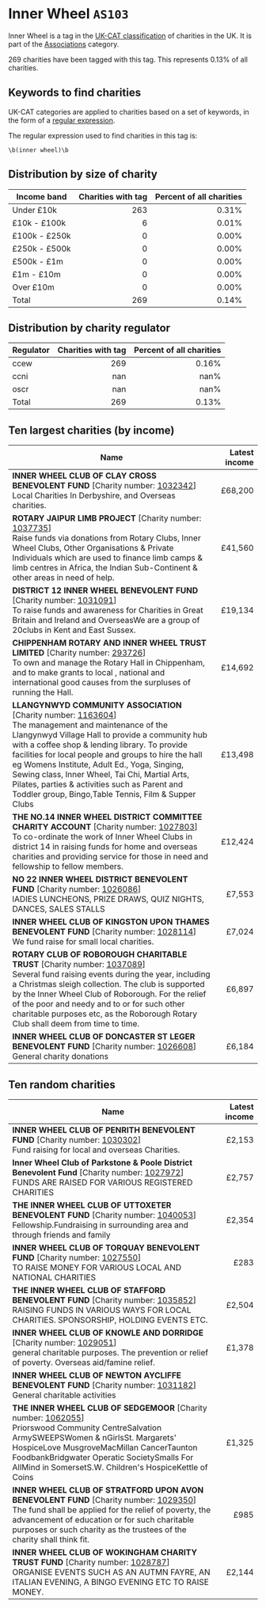 # Inner Wheel `AS103`

Inner Wheel is a tag in the [UK-CAT classification](/data/tag_list/) of charities in the 
UK. It is part of the [Associations](/data/ukcat/AS) category.

269 charities have been tagged with this tag.
This represents 0.13% of all charities.

## Keywords to find charities

UK-CAT categories are applied to charities based on a set of keywords, in the form of a [regular expression](https://en.wikipedia.org/wiki/Regular_expression).

The regular expression used to find charities in this tag is:

`\b(inner wheel)\b`



## Distribution by size of charity

Income band | Charities with tag | Percent of all charities
------------|-------------------:|-------------------------:
Under £10k | 263 | 0.31%
£10k - £100k | 6 | 0.01%
£100k - £250k | 0 | 0.00%
£250k - £500k | 0 | 0.00%
£500k - £1m | 0 | 0.00%
£1m - £10m | 0 | 0.00%
Over £10m | 0 | 0.00%
Total | 269 | 0.14%


## Distribution by charity regulator

Regulator | Charities with tag | Percent of all charities
------------|-------------------:|-------------------------:
ccew | 269 | 0.16%
ccni | nan | nan%
oscr | nan | nan%
Total | 269 | 0.13%


## Ten largest charities (by income)

Name | Latest income
-----|--------:
<strong>INNER WHEEL CLUB OF CLAY CROSS BENEVOLENT FUND</strong> [Charity number: [1032342](https://findthatcharity.uk/orgid/GB-CHC-1032342)]<br>Local Charities In Derbyshire, and Overseas charities. | £68,200
<strong>ROTARY JAIPUR LIMB PROJECT</strong> [Charity number: [1037735](https://findthatcharity.uk/orgid/GB-CHC-1037735)]<br>Raise funds via donations from Rotary Clubs, Inner Wheel Clubs, Other Organisations & Private Individuals which are used to finance limb camps & limb centres in Africa, the Indian Sub-Continent & other areas in need of help. | £41,560
<strong>DISTRICT 12 INNER WHEEL BENEVOLENT FUND</strong> [Charity number: [1031091](https://findthatcharity.uk/orgid/GB-CHC-1031091)]<br>To raise funds and awareness for Charities in Great Britain and Ireland and OverseasWe are a group of 20clubs in Kent and East Sussex. | £19,134
<strong>CHIPPENHAM ROTARY AND INNER WHEEL TRUST LIMITED</strong> [Charity number: [293726](https://findthatcharity.uk/orgid/GB-CHC-293726)]<br>To own and manage the Rotary Hall in Chippenham, and to make grants to local , national and international  good causes  from the surpluses of running the Hall. | £14,692
<strong>LLANGYNWYD COMMUNITY ASSOCIATION</strong> [Charity number: [1163604](https://findthatcharity.uk/orgid/GB-CHC-1163604)]<br>The management and maintenance  of the Llangynwyd Village Hall to provide a community hub with a coffee shop & lending library.  To provide facilities for local people and groups to hire  the hall eg Womens Institute,  Adult Ed., Yoga, Singing, Sewing class, Inner Wheel, Tai Chi, Martial Arts, Pilates, parties &  activities such as Parent and Toddler group, Bingo,Table Tennis, Film & Supper Clubs | £13,498
<strong>THE NO.14 INNER WHEEL DISTRICT COMMITTEE CHARITY ACCOUNT</strong> [Charity number: [1027803](https://findthatcharity.uk/orgid/GB-CHC-1027803)]<br>To co-ordinate the work of Inner Wheel Clubs in district 14 in raising funds for home and overseas charities and providing service for those in need and fellowship to fellow members. | £12,424
<strong>NO 22 INNER WHEEL DISTRICT BENEVOLENT FUND</strong> [Charity number: [1026086](https://findthatcharity.uk/orgid/GB-CHC-1026086)]<br>lADIES LUNCHEONS, PRIZE DRAWS, QUIZ NIGHTS, DANCES, SALES STALLS | £7,553
<strong>INNER WHEEL CLUB OF KINGSTON UPON THAMES BENEVOLENT FUND</strong> [Charity number: [1028114](https://findthatcharity.uk/orgid/GB-CHC-1028114)]<br>We fund raise for small local charities. | £7,024
<strong>ROTARY CLUB OF ROBOROUGH CHARITABLE TRUST</strong> [Charity number: [1037089](https://findthatcharity.uk/orgid/GB-CHC-1037089)]<br>Several fund raising events during the year, including a Christmas sleigh collection. The club is supported by the Inner Wheel Club of Roborough. For the relief of the poor and needy and to or for such other charitable purposes etc, as the Roborough Rotary Club shall deem from time to time. | £6,897
<strong>INNER WHEEL CLUB OF DONCASTER ST LEGER BENEVOLENT FUND</strong> [Charity number: [1026608](https://findthatcharity.uk/orgid/GB-CHC-1026608)]<br>General charity donations | £6,184


## Ten random charities

Name | Latest income
-----|--------:
<strong>INNER WHEEL CLUB OF PENRITH BENEVOLENT FUND</strong> [Charity number: [1030302](https://findthatcharity.uk/orgid/GB-CHC-1030302)]<br>Fund raising for local and overseas Charities. | £2,153
<strong>Inner Wheel Club of Parkstone & Poole District Benevolent Fund</strong> [Charity number: [1027972](https://findthatcharity.uk/orgid/GB-CHC-1027972)]<br>FUNDS ARE RAISED FOR VARIOUS REGISTERED CHARITIES | £2,757
<strong>THE INNER WHEEL CLUB OF UTTOXETER BENEVOLENT FUND</strong> [Charity number: [1040053](https://findthatcharity.uk/orgid/GB-CHC-1040053)]<br>Fellowship.Fundraising in surrounding area and through friends and family | £2,354
<strong>INNER WHEEL CLUB OF TORQUAY BENEVOLENT FUND</strong> [Charity number: [1027550](https://findthatcharity.uk/orgid/GB-CHC-1027550)]<br>TO RAISE MONEY FOR VARIOUS LOCAL AND NATIONAL CHARITIES | £283
<strong>THE INNER WHEEL CLUB OF STAFFORD BENEVOLENT FUND</strong> [Charity number: [1035852](https://findthatcharity.uk/orgid/GB-CHC-1035852)]<br>RAISING FUNDS IN VARIOUS WAYS FOR LOCAL CHARITIES. SPONSORSHIP, HOLDING EVENTS ETC. | £2,504
<strong>INNER WHEEL CLUB OF KNOWLE AND DORRIDGE</strong> [Charity number: [1029051](https://findthatcharity.uk/orgid/GB-CHC-1029051)]<br>general charitable purposes.  The prevention or relief of poverty.  Overseas aid/famine relief. | £1,378
<strong>INNER WHEEL CLUB OF NEWTON AYCLIFFE BENEVOLENT FUND</strong> [Charity number: [1031182](https://findthatcharity.uk/orgid/GB-CHC-1031182)]<br>General charitable activities | 
<strong>THE INNER WHEEL CLUB OF SEDGEMOOR</strong> [Charity number: [1062055](https://findthatcharity.uk/orgid/GB-CHC-1062055)]<br>Priorswood  Community CentreSalvation ArmySWEEPSWomen & nGirlsSt. Margarets' HospiceLove MusgroveMacMillan CancerTaunton FoodbankBridgwater Operatic SocietySmalls For AllMind in SomersetS.W. Children's HospiceKettle of Coins | £1,325
<strong>INNER WHEEL CLUB OF STRATFORD UPON AVON BENEVOLENT FUND</strong> [Charity number: [1029350](https://findthatcharity.uk/orgid/GB-CHC-1029350)]<br>The fund shall be applied for the relief of poverty, the advancement of education or for such charitable purposes or such charity as the trustees of the charity shall think fit. | £985
<strong>INNER WHEEL CLUB OF WOKINGHAM CHARITY TRUST FUND</strong> [Charity number: [1028787](https://findthatcharity.uk/orgid/GB-CHC-1028787)]<br>ORGANISE EVENTS SUCH AS AN AUTMN FAYRE, AN ITALIAN EVENING, A BINGO EVENING ETC TO RAISE MONEY. | £2,144

